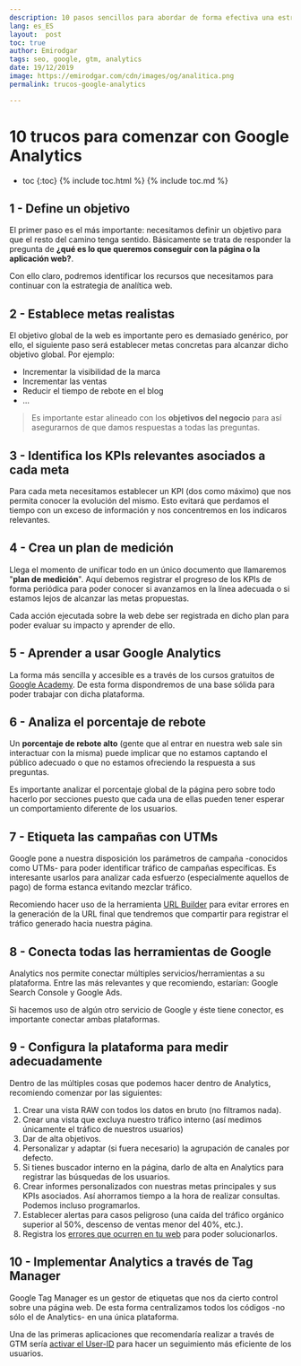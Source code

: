 ```yaml
---
description: 10 pasos sencillos para abordar de forma efectiva una estrategia de analítica web.
lang: es_ES
layout:  post
toc: true
author: Emirodgar
tags: seo, google, gtm, analytics
date: 19/12/2019
image: https://emirodgar.com/cdn/images/og/analitica.png
permalink: trucos-google-analytics

---
```


# 10 trucos para comenzar con Google Analytics

* toc
			{:toc}
{% include toc.html %}
{% include toc.md %}

## 1 - Define un objetivo

El primer paso es el más importante: necesitamos definir un objetivo para que el resto del camino tenga sentido. Básicamente se trata de responder la pregunta de **¿qué es lo que queremos conseguir con la página o la aplicación web?**.

Con ello claro, podremos identificar los recursos que necesitamos para continuar con la estrategia de analítica web.

## 2 - Establece metas realistas

El objetivo global de la web es importante pero es demasiado genérico, por ello, el siguiente paso será establecer metas concretas para alcanzar dicho objetivo global. Por ejemplo:

 - Incrementar la visibilidad de la marca
 - Incrementar las ventas
 - Reducir el tiempo de rebote en el blog
 - ...
 
> Es importante estar alineado con los **objetivos del negocio** para así asegurarnos de que damos respuestas a todas las preguntas.

## 3 - Identifica los KPIs relevantes asociados a cada meta

Para cada meta necesitamos establecer un KPI (dos como máximo) que nos permita conocer la evolución del mismo. Esto evitará que perdamos el tiempo con un exceso de información y nos concentremos en los indicaros relevantes.

## 4 - Crea un plan de medición

Llega el momento de unificar todo en un único documento que llamaremos "**plan de medición**". Aquí debemos registrar el progreso de los KPIs de forma periódica para poder conocer si avanzamos en la línea adecuada o si estamos lejos de alcanzar las metas propuestas.

Cada acción ejecutada sobre la web debe ser registrada en dicho plan para poder evaluar su impacto y aprender de ello.

## 5 - Aprender a usar Google Analytics

La forma más sencilla y accesible es a través de los cursos gratuitos de [Google Academy](https://analytics.google.com/analytics/academy/). De esta forma dispondremos de una base sólida para poder trabajar con dicha plataforma.

## 6 - Analiza el porcentaje de rebote

Un **porcentaje de rebote alto** (gente que al entrar en nuestra web sale sin interactuar con la misma) puede implicar que no estamos captando el público adecuado o que no estamos ofreciendo la respuesta a sus preguntas. 

Es importante analizar el porcentaje global de la página pero sobre todo hacerlo por secciones puesto que cada una de ellas pueden tener esperar un comportamiento diferente de los usuarios.

## 7 - Etiqueta las campañas con UTMs

Google pone a nuestra disposición los parámetros de campaña -conocidos como UTMs- para poder identificar tráfico de campañas específicas. Es interesante usarlos para analizar cada esfuerzo (especialmente aquellos de pago) de forma estanca evitando mezclar tráfico.

Recomiendo hacer uso de la herramienta [URL Builder](https://ga-dev-tools.appspot.com/campaign-url-builder/) para evitar errores en la generación de la URL final que tendremos que compartir para registrar el tráfico generado hacia nuestra página.

## 8 - Conecta todas las herramientas de Google

Analytics nos permite conectar múltiples servicios/herramientas a su plataforma. Entre las más relevantes y que recomiendo, estarían: Google Search Console y Google Ads.

Si hacemos uso de algún otro servicio de Google y éste tiene conector, es importante conectar ambas plataformas.

## 9 - Configura la plataforma para medir adecuadamente

Dentro de las múltiples cosas que podemos hacer dentro de Analytics, recomiendo comenzar por las siguientes:

 1. Crear una vista RAW con todos los datos en bruto (no filtramos nada).
 2. Crear una vista que excluya nuestro tráfico interno (así medimos únicamente el tráfico de nuestros usuarios)
 3. Dar de alta objetivos.
 4. Personalizar y adaptar (si fuera necesario) la agrupación de canales por defecto.
 5. Si tienes buscador interno en la página, darlo de alta en Analytics para registrar las búsquedas de los usuarios.
 6. Crear informes personalizados con nuestras metas principales y sus KPIs asociados. Así ahorramos tiempo a la hora de realizar consultas. Podemos incluso programarlos.
 7. Establecer alertas para casos peligroso (una caída del tráfico orgánico superior al 50%, descenso de ventas menor del 40%, etc.).
 8. Registra los [errores que ocurren en tu web](https://emirodgar.com/registrar-errores-web-con-google-analytics-tag-manager) para poder solucionarlos.

## 10 - Implementar Analytics a través de Tag Manager

Google Tag Manager es un gestor de etiquetas que nos da cierto control sobre una página web. De esta forma centralizamos todos los códigos -no sólo el de Analytics- en una única plataforma.  

Una de las primeras aplicaciones que recomendaría realizar a través de GTM sería [activar el User-ID](https://emirodgar.com/userid-analytics-tag-manager) para hacer un seguimiento más eficiente de los usuarios.

<!--stackedit_data:
eyJoaXN0b3J5IjpbNjExOTc5OTI2LC0xNjMyMTQwNTMzLC0xOD
gyNjU3NjY0LC02NzQxMDY1NjUsLTEwNzMwODUxLC0xODUwMDQz
MzYzLC0zNTgyMDU2NDIsLTEyNjAyNzc1ODgsLTE4NjUzMzEwLD
EzMzk1ODY2MjQsLTE0ODU3OTg2OTQsLTE0NDkyNzI5OTZdfQ==

-->